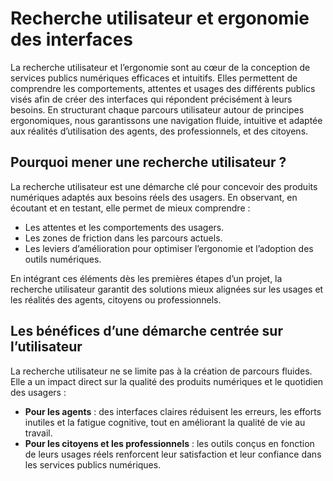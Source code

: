 # Recherche utilisateur et ergonomie des interfaces

La recherche utilisateur et l’ergonomie sont au cœur de la conception de services publics numériques efficaces et intuitifs. Elles permettent de comprendre les comportements, attentes et usages des différents publics visés afin de créer des interfaces qui répondent précisément à leurs besoins. En structurant chaque parcours utilisateur autour de principes ergonomiques, nous garantissons une navigation fluide, intuitive et adaptée aux réalités d’utilisation des agents, des professionnels, et des citoyens.

## Pourquoi mener une recherche utilisateur  ?
La recherche utilisateur est une démarche clé pour concevoir des produits numériques adaptés aux besoins réels des usagers. En observant, en écoutant et en testant, elle permet de mieux comprendre :

- Les attentes et les comportements des usagers.
- Les zones de friction dans les parcours actuels.
- Les leviers d’amélioration pour optimiser l’ergonomie et l’adoption des outils numériques.

En intégrant ces éléments dès les premières étapes d’un projet, la recherche utilisateur garantit des solutions mieux alignées sur les usages et les réalités des agents, citoyens ou professionnels.

## Les bénéfices d’une démarche centrée sur l’utilisateur
La recherche utilisateur ne se limite pas à la création de parcours fluides. Elle a un impact direct sur la qualité des produits numériques et le quotidien des usagers :

- **Pour les agents** : des interfaces claires réduisent les erreurs, les efforts inutiles et la fatigue cognitive, tout en améliorant la qualité de vie au travail.
- **Pour les citoyens et les professionnels** : les outils conçus en fonction de leurs usages réels renforcent leur satisfaction et leur confiance dans les services publics numériques.
